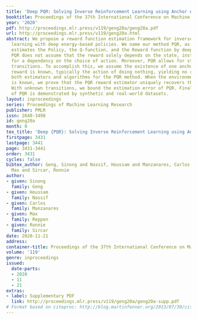 ```yaml
---
title: 'Deep PQR: Solving Inverse Reinforcement Learning using Anchor Actions'
booktitle: Proceedings of the 37th International Conference on Machine Learning
year: '2020'
pdf: http://proceedings.mlr.press/v119/geng20a/geng20a.pdf
url: http://proceedings.mlr.press/v119/geng20a.html
abstract: We propose a reward function estimation framework for inverse reinforcement
  learning with deep energy-based policies. We name our method PQR, as it sequentially
  estimates the Policy, the Q-function, and the Reward function by deep learning.
  PQR does not assume that the reward solely depends on the state, instead it allows
  for a dependency on the choice of action. Moreover, PQR allows for stochastic state
  transitions. To accomplish this, we assume the existence of one anchor action whose
  reward is known, typically the action of doing nothing, yielding no reward. We present
  both estimators and algorithms for the PQR method. When the environment transition
  is known, we prove that the PQR reward estimator uniquely recovers the true reward.
  With unknown transitions, we bound the estimation error of PQR. Finally, the performance
  of PQR is demonstrated by synthetic and real-world datasets.
layout: inproceedings
series: Proceedings of Machine Learning Research
publisher: PMLR
issn: 2640-3498
id: geng20a
month: 0
tex_title: 'Deep {PQR}: Solving Inverse Reinforcement Learning using Anchor Actions'
firstpage: 3431
lastpage: 3441
page: 3431-3441
order: 3431
cycles: false
bibtex_author: Geng, Sinong and Nassif, Houssam and Manzanares, Carlos and Reppen,
  Max and Sircar, Ronnie
author:
- given: Sinong
  family: Geng
- given: Houssam
  family: Nassif
- given: Carlos
  family: Manzanares
- given: Max
  family: Reppen
- given: Ronnie
  family: Sircar
date: 2020-11-21
address: 
container-title: Proceedings of the 37th International Conference on Machine Learning
volume: '119'
genre: inproceedings
issued:
  date-parts:
  - 2020
  - 11
  - 21
extras:
- label: Supplementary PDF
  link: http://proceedings.mlr.press/v119/geng20a/geng20a-supp.pdf
# Format based on citeproc: http://blog.martinfenner.org/2013/07/30/citeproc-yaml-for-bibliographies/
---
```


